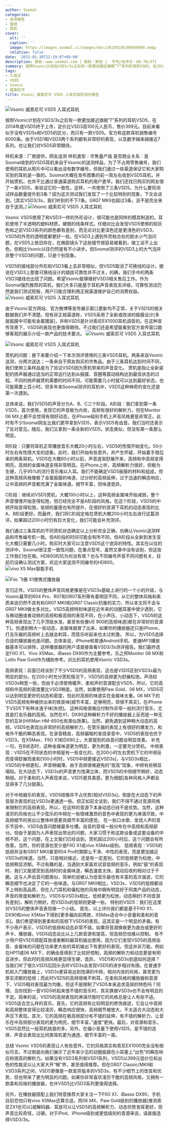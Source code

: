 ```yaml
---
author: Soomal
categories:
- 测评报告
- 音频
- 耳机
cover:
  alt: ''
  caption: ''
  image: https://images.soomal.cc/images/doc/20150130/00049048.webp
  relative: false
date: '2015-01-30T22:19:07+08:00'
description: 源自：www.soomal.com | 版权：原创 |  平均/总评分：09.76/371
summary: 按照Vsonic计划在VSD3/3s之后有一款更加接近旗舰”7”系列的耳机VSD5，在2014年底VSD5终于上市，定价比VSD3高100元人民币，售价399元。官方称这款耳机销售编号6000条。由于VSD1和VSD3两个系列都有非常好的表现，以及数字越来越接近7系列，也让我们对VSD5非常期待。
tags:
- 入耳式
- VSD5
- Vsonic
- 威索尼可
title: Vsonic 威索尼可 VSD5 入耳式耳机测评报告
---
```


![Vsonic 威索尼可 VSD5 入耳式耳机](https://images.soomal.cc/images/doc/20150117/00048833.webp)



按照Vsonic计划在VSD3/3s之后有一款更加接近旗舰”7”系列的耳机VSD5，在2014年底VSD5终于上市，定价比VSD3高100元人民币，售价399元。目前来看似乎没有VSD5s和VSD5的区分，而只有一款VSD5。官方称这款耳机销售编号6000条。由于VSD1和VSD3两个系列都有非常好的表现，以及数字越来越接近7系列，也让我们对VSD5非常期待。

样机来源：厂商提供，网友送测
样机类型：市售量产版
是否商业关系：是
Soomal收到的VSD5耳机来自于Vsonic的送测样品，为了不占用零售编号，我们使用的耳机从照片中可以看出没有数字编号。但我们通过一些渠道保证它和大家购买到的耳机是一致的。Soomal大概在发布图集的前一周左右收到VSD5耳机，并开始煲机，也并不比通过普通渠道购买耳机的用户更早。我们还找已购买的网友借了一条VSD5，来验证它的一致性，这样，一共使用了三条VSD5。为什么要将测试样品数量提升到3条？因为这次测试我们发现了一个比较特别的现象，下文会谈到。[其实VSD3/3s，我们听到的不下7条。GR07 MKII也超过3条，且不是完全来自于送测。]
![Vsonic 威索尼可 VSD5 入耳式耳机](https://images.soomal.cc/images/doc/20150117/00048822.webp)




Vsonic VSD5使用了和VSD3一样的外形设计，很可能也是同样的模具制造的。耳机使用了半透明的塑料材质，硬朗的线条样式。仔细对比会发现VSD5使用的棕灰色和之前VSD3系列的颜色都有差别，而无论对比更深色还是更浅色的VSD3，VSD5的外壳的透明度都更好一些。在VSD3上遇到外壳粘合处的胶水小气泡问题，在VSD5上依旧存在，在微距镜头下这些细节很容易被看到，做工谈不上出色，但相比Vsonic以往仍然是有不小进步。但Soomal测评的VSD3上的大气泡并非整个VSD3的问题，只是个别现象。

VSD5的接线部分外形和VSD3看上去非常相似，但VSD5取消了可换线的设计。据说在VSD3上那套可换线设计的插拔可靠性并不过关，的确，我们手中的两条VSD3接线也出现了问题。希望Vsonic能够做好VSD3相关售后工作。作为Soomal强烈推荐的耳机，我们大多只能基于耳机声音表现去评级，可靠性测试仍然是我们测试短板，用户只能合理利用正规渠道维护自己的消费权益。
![Vsonic 威索尼可 VSD5 入耳式耳机](https://images.soomal.cc/images/doc/20150117/00048823.webp)




由于Vsonic官方网站、官方微博等宣传展示窗口更新均不正常，关于VSD5的相关数据我们并不清楚。但有非正规渠道称，VSD5采用了全新或改进的振膜设计[多层振膜中可能有金属镀层]，并称VSD5是针对索尼EX1000耳机调音的。在这种宣传背景下，VSD5的表现也更值得期待。不过我们还是希望能看到官方宣传窗口能够客观的展示介绍一款产品的技术要点。
![Vsonic 威索尼可 VSD5 入耳式耳机](https://images.soomal.cc/images/doc/20150117/00048825_01.webp)




![Vsonic 威索尼可 VSD5 入耳式耳机](https://images.soomal.cc/images/doc/20150117/00048826_01.webp)




煲机的问题：接下来要介绍一下本次测评使用的三条VSD5耳机。两条来自Vsonic送测，分两次送达；一条来自于网友购买的市售品。由于三条耳机达到时间不同，我们使用三条样品是为了验证VSD5因为煲机带来的声音变化。
煲机是指让全新装配的扬声器通过适当的正常运行达到从振膜、音圈等震动结构达到最佳状态的过程。不同的扬声器煲机需要的时间不同，可能需要几小时就可以达到最好状态，也可能需要上百小时。但多年来Soomal测评的耳机中，VSD5这种神奇的变化还是第一次遇到。

总体来说，我们VSD5的声音分为A、B、C三个阶段。A阶段：我们拿到第一条VSD5，首次使用，发现它的声音极为内敛，高频有很好的解析力，但在Monitor 06 MX上都不会觉得有很好动态，在iPhone级别手机上声音风格更是非常正。此时有不少Soomal网友比我们更早拿到VSD5，表示VSD5有齿音。我们当时还表示了反对意见。随后，我们又拿到一条全新的VSD5，状态类似，但没有第一条那么明显。

B阶段：只要将耳机正常播放音乐大概20小时左右，VSD5的性情开始变化。50小时左右有性情大变的迹象。此时，我们开始有些意外，并产生怀疑，开始着手借后来的两条耳机。VSD5在大概80小时以前，声音逐渐舒展开来，高频和中高频变得明亮，高频的金属味道变得非常明显。在iPhone上听，高频解析力很好，但极为生硬，几乎95%的流行音乐难以入耳。我们不能确定VSD5振膜的材料和组成，但这种高频风格像极了金属振膜的味道，过分好的高频延伸，过于迅速的瞬态响应，让中高频的声音都充满了金属味道。细节丰富，但味道诡异。

C阶段：继续对VSD5煲机，大概100小时以上，这种高频金属味开始减弱，整个声音慢慢开始变得松弛，但已经完全不是A阶段的风格。在这个阶段，VSD5的中频开始变得松弛，低频的量感也有所提升，在很好的音源下耳机的动态表现的比A、B阶段更好。而最终，我们将C阶段定格在煲机大概200小时左右进行这篇测评。如果超过200小时仍有巨大变化，我们可能会补充测评。

我们通过三条耳机的不同煲机状态确定以上分析完全正确，也确认Vsonic送测样品和市售编号机一致。但A阶段的时间可能会有所不同，但A阶段从全新到发生变化大概只需要几小时。购买时大家可以注意VSD5这个诡异的特性。其实在以往的测评中，Soomal很注意一致性问题，在重点型号，虽然文章中没有谈到，但这些工作我们也在做。HD800的坑为何没有填？也与不同编号声音不同问题有关，目前仍没确认测试方案，欢迎大家送测不同编号的HD800。
![vivo X5 Max智能手机](https://images.soomal.cc/images/doc/20141218/00048086_01.webp)




![Fiio 飞傲 X1便携式播放器](https://images.soomal.cc/images/doc/20140920/00046152_01.webp)




言归正传。VSD5的整体声音风格更像是在VSD3s基础上进行的一个小的升级，与Vsonic最早的R04 Pro、R07和GR07系列等有着明显不同，从它的整体风格和素质来说仍然不具有和GR07 MKII和GR07 Classic抗衡的实力，所以本文将不会与GR07 MKII做太多对比。VSD5高频特别味道在近年来的动圈耳塞中很少遇到，它与微动圈或者动铁的高频和极高频的表现不同，在小声压、小动态下，VSD5的这种高频表现出了几乎顶级水准，甚至有些像UE 900的高频味道[都在非常好的音源下]。但遇到稍大一些动态，金属味就冒了出来，如果你的播放器还只是iPhone，打击乐器的高频听上去就会刺耳，而弦乐听起来也太过刺激。
所以，为VSD5选择合适的播放器也是问题。总体来说，iPhone和普通Android手机、普通MP3播放器基本可以排除，这样播放器的用户请直接查看VSD3/3s测评报告。我们最终选定FIIO X1、Vivo X5Max、iBasso DX90作为主要参考。乐之邦Monitor 06 MX和Lotto Paw Gold作为辅助参考。对比的耳机使用Vsonic VSD3s。

高频表现：前面已经谈到了不少VSD5的高频表现，这也是VSD5区别VSD3s最为明显的部分。在200小时充分煲机情况下，VSD5的高频更为舒展松弛，声场较VSD3s稍宽一些，但由于必须使用暖声、柔和声的音源配合VSD5，所以，它的高频和中高频的密度要比VSD3稍差。当然，如果使用Paw Gold、06 MX，VSD5可以达到明显更好的动态和密度，但此时高频的味道实在金属味太重。06 MX下的VSD5高频有种被挤出来的铁皮味[细节丰富，足够明亮，但很不真实]，在iPhone下VSD5下有种冰渣子味[失控]。
这种风格很难应付制作非常一般的流行音乐，尤其是打击乐器的高频。当然在X1、DX90这种解析力不好的播放器上反而是一种无奈的互补[HifiMan HM-650也有类似效果]。当然，避免遇到这种稍大动态的高频。VSD5也表现出非常好的高频解析力，在管乐器的表现上有很好的爆发力，和格外干脆的瞬态表现。在录音精良，高频偏暗的发烧录音中，VSD5的表现也优于VSD3。在X5Max、FIIO X1和DX90上，大家提到的齿音问题会明显改善。
补充一句，在B状态时，这种金属味道更为明显，更为刺激，一定要充分煲机。
中频表现：VSD5在不同状态的中频是有一些变化的，在200小时左右煲机下它的中频反而变得舒展而柔和[100小时时，VSD5中频更接近VSD3s]，与VSD3s相比，VSD5的中频更松，声音稍偏薄。由于高频很难避免的”拔高“现象，中频有些稍显塌陷。在大动态下，VSD3s的声音更为饱满立体，而VSD5的中频细节稍好，动态稍弱。对于柔和的人声表现来说，VSD5更具美感，更为细腻[各种风格人声都会显得多了几分甜美]。

对于中频器乐的表现，VSD5结像并不占优势[相对VSD3s]，倒是在大动态下的声音层次表现的比VSD3s更通透一些。但正如前文谈到，我们不得不通过音源风格来限制它的高频表现，所以，在这样的音源下本身动态已经不是优势。当然，这种凌厉的风格也让不少弦乐的中频在一些情绪激昂的音色中表现的更为淋漓尽致，中高频细节的突出让整体听感更具细节丰富的感觉。
在一些口水歌、发烧人声的音乐节目中，VSD5齿音问题被最多吐槽。齿音的音域一般分布在中高频和高频部分。但由于是因为人声表现出带出的问题，大家习惯于称这款设备或这套设备的中频不好。这个问题，在上文我们已经谈到。煲机超过200小时后，这个问题会有所改善。当然，你的音源也至少是FIIO X1或vivo X5Max级别。
低频表现：VSD5的低频并没有GR07 MKII甚至R04 Pro时期那么干净、中性的表现，而是更加接近VSD3s的味道。当然，只是相对接近，还是有一定差别。它的低频更为松弛，中低频稍显浓郁。不过有趣的是，当遇到大家喜欢试音低频的音乐，例如”鼓“的表现时，我们又能感受到高频时的金属味道，瞬态速度太快，震动后收的相对过于干脆。这与人声齿音问题类似，简单的说被认为低音乐器也有丰富的高次谐波，它的瞬态细节也决定了它的一些味道。与GR07 MKII相比，VSD3s、VSD5的低频都谈不上特别高品质，但在入门耳机和偏松弛的风格中拥有明显好于同类产品的动态，声音的厚度和解析力。VSD5与VSD3s相比，低频更为松弛，动态稍好[不同音源有差别]，解析力稍好。而VSD3s的低频则更硬一些。
特别的VSD5：我们在这里对VSD5的整体声音表现做一个小结。
首先，以上评价我们都是基于FIIO X1、DX90和vivo X5Max下得到[更多偏向前两款，X5Max适合中小音量和柔和的音乐]。我们希望得到更柔和的高频下VSD5的表现，这其实是一个明显的矛盾。有不少用户表示，VSD5的低频和动态非常不错，如果将音源换做更为直白或更好的声卡、播放器，VSD5动态会比以上几款音源有提高，但高频恐怕难以控制。
有不少用户将VSD5搭配耳放或者解码器耳机输出使用，因为它们发现VSD5的高频齿音、金属味的问题在功率更大些的耳机输出下有更好的表现。但这并非万能，例如在HP11或06 MX下，的确齿音得到了比较好控制，高频的解析力和动态更是有明显进步。但此时的高频风格更显得生硬，诡异。
VSD5和VSD3s到底如何选择？当我们听了很久VSD5后回头去听VSD3s会发现VSD5的进步相对有限。在普通手机和入门播放器上，VSD3s更容易达到饱满的中频，相对内敛的风格，甚至更为厚实浓郁的低频；而此时VSD5的高频很难不刺耳。在柔和风格的播放器和音源下，VSD5相对表现最为均衡，但这不是限制了VSD5本来追求高频的特色吗？同理，当你找到一首VSD5听起来很不错的音乐时，其实换做VSD3s也不会有明显的不足。简单的说，VSD5的高频表现的淋漓尽致时它的风格总是让人有些不适。
VSD5适合怎么样的音乐。首先，它的高频有比较明显的修饰痕迹，它会让中高频和高频整体变得比较凌厉，瞬态响应很快，高频细节被放大，不太适合大动态和大声压下表现。其次，它的高频在极高频部分有不错的延伸，有不错的解析力，让音乐在中高频部分表现的更为明亮，细节丰富，”速度“更快。最后，对音源和音乐，VSD5显然比一般耳机挑食的多。另外，在偏小音量下使用VSD5，是不错的选择，声音会表现出比同类耳机更为通透，细节丰富的一面。

总结
Vsonic VSD5的表现让人有些意外，它的风格其实和索尼EX1000完全没有相似可言。不过倒是向我们展示了近年来少见的动圈振膜在小耳塞上”出色“的瞬态响应和很高的解析力。如果没有VSD3系列和VSD1系列，VSD5以399元低价位和出色的性能足以让大家大开“眼”界，甚至值得推荐。但在GR07 Classic/MKII和VSD3系列之间，VSD5更像是一款变异版本的VSD3s，有不少细节上的改变和优势，但也带来了更为明显的问题。如果你非常喜欢凌厉干脆的高频风格，又拥有一款柔和风格的播放器，也许VSD5比VSD3系列更值得选择。

另外，在播放器搭配上我们特意推荐大家关注一下FIIO X1、iBasso DX90，手机目前恐怕只有vivo X5Max还算合适。而06 MX、Paw Gold级别的播放器[推测索尼ZX1也可以]或解码器、耳放可以让VSD5的高频解析力、动态优势发挥更好，但声音比较奇怪，过硬。对于iPod、iPhone级别或更低级别的音源来说，请直接选择VSD3/3s。